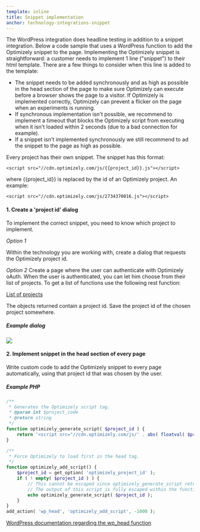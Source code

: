 ```yaml
---
template: inline
title: Snippet implementation
anchor: technology-integrations-snippet
---
```


The WordPress integration does headline testing in addition to a snippet integration. Below a code sample that uses a WordPress function to add the Optimizely snippet to the page. Implementing the Optimizely snippet is straightforward: a customer needs to implement 1 line ("snippet") to their html template. There are a few things to consider when this line is added to the template:

* The snippet needs to be added synchronously and as high as possible in the head section of the page to make sure Optimizely can execute before a browser shows the page to a visitor. If Optimizely is implemented correctly, Optimizely can prevent a flicker on the page when an experiments is running.
* If synchronous implementation isn't possible, we recommend to implement a timeout that blocks the Optimizely script from executing when it isn't loaded within 2 seconds (due to a bad connection for example).
* If a snippet isn't implemented synchronously we still recommend to ad the snippet to the page as high as possible.

Every project has their own snippet. The snippet has this format:

`<script src="//cdn.optimizely.com/js/{{project_id}}.js"></script>`

where {{project_id}} is replaced by the id of an Optimizely project. An example:

`<script src="//cdn.optimizely.com/js/2734370016.js"></script>`

#### 1. Create a 'project id' dialog
To implement the correct snippet, you need to know which project to implement.

*Option 1*

Within the technology you are working with, create a dialog that requests the Optimizely project id.

*Option 2*
Create a page where the user can authenticate with Optimizely oAuth. When the user is authenticated, you can let him choose from their list of projects. To get a list of functions use the following rest function:

[List of projects](/rest/reference/index.html#list-projects)

The objects returned contain a project id. Save the project id of the chosen project somewhere.

##### Example dialog
<img src="../../assets/img/wordpress_dialog.png">


#### 2. Implement snippet in the head section of every page
Write custom code to add the Optimizely snippet to every page automatically, using that project id that was chosen by the user.

##### Example PHP

```php
/**
 * Generates the Optimizely script tag.
 * @param int $project_code
 * @return string
 */
function optimizely_generate_script( $project_id ) {
	return '<script src="//cdn.optimizely.com/js/' . abs( floatval( $project_id ) ) . '.js"></script>';
}

/**
 * Force Optimizely to load first in the head tag.
 */
function optimizely_add_script() {
	$project_id = get_option( 'optimizely_project_id' );
	if ( ! empty( $project_id ) ) {
		// This cannot be escaped since optimizely_generate_script returns a script tag.
		// The output of this script is fully escaped within the function below
		echo optimizely_generate_script( $project_id );
	}
}
add_action( 'wp_head', 'optimizely_add_script', -1000 );
```

[WordPress documentation regarding the wp_head function](https://codex.wordpress.org/Plugin_API/Action_Reference/wp_head)

